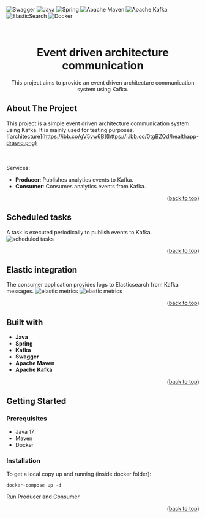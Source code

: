 <div id="top"></div>
<!-- PROJECT SHIELDS -->

![Swagger](https://img.shields.io/badge/-Swagger-%23Clojure?style=for-the-badge&logo=swagger&logoColor=white)
![Java](https://img.shields.io/badge/java-%23ED8B00.svg?style=for-the-badge&logo=java&logoColor=white)
![Spring](https://img.shields.io/badge/spring-%236DB33F.svg?style=for-the-badge&logo=spring&logoColor=white)
![Apache Maven](https://img.shields.io/badge/Apache%20Maven-C71A36?style=for-the-badge&logo=Apache%20Maven&logoColor=white)
![Apache Kafka](https://img.shields.io/badge/Apache%20Kafka-000?style=for-the-badge&logo=apachekafka)
![ElasticSearch](https://img.shields.io/badge/-ElasticSearch-005571?style=for-the-badge&logo=elasticsearch)
![Docker](https://img.shields.io/badge/docker-%230db7ed.svg?style=for-the-badge&logo=docker&logoColor=white)

<br />
<div align="center">

<h1 align="center">Event driven architecture communication</h1>

  <p align="center">
    This project aims to provide an event driven architecture communication system using Kafka.
  </p>
</div>

<!-- ABOUT THE PROJECT -->

## About The Project

This project is a simple event driven architecture communication system using Kafka.
It is mainly used for testing purposes.<br/>
![architecture](https://ibb.co/gV5vw6B](https://i.ibb.co/0tgBZQd/healthapp-drawio.png)

<br><br>Services:

- **Producer**: Publishes analytics events to Kafka.
- **Consumer**: Consumes analytics events from Kafka.

<p align="right">(<a href="#top">back to top</a>)</p>

## Scheduled tasks

A task is executed periodically to publish events to Kafka.
<img src="images/messages.png" alt="scheduled tasks">

<p align="right">(<a href="#top">back to top</a>)</p>

## Elastic integration

The consumer application provides logs to Elasticsearch from Kafka messages.
<img src="images/elastic-metrics1.png" alt="elastic metrics">
<img src="images/elastic-metrics2.png" alt="elastic metrics">
<p align="right">(<a href="#top">back to top</a>)</p>

## Built with

- **Java**
- **Spring**
- **Kafka**
- **Swagger**
- **Apache Maven**
- **Apache Kafka**

<p align="right">(<a href="#top">back to top</a>)</p>

## Getting Started

### Prerequisites

- Java 17
- Maven
- Docker

### Installation

To get a local copy up and running (inside docker folder):

```
docker-compose up -d
```

Run Producer and Consumer.

<p align="right">(<a href="#top">back to top</a>)</p>

